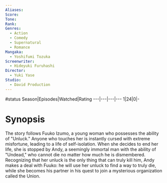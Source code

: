 ```yaml
---
Aliases:
Score:
Tone: 
Rank:
Genres:
  - Action
  - Comedy
  - Supernatural
  - Romance
Mangaka:
  - Yoshifumi Tozuka
Screenwriter:
  - Hideyuki Furuhashi
Director:
  - Yuki Yase
Studio:
  - David Production
---
```

#status
Season|Episodes|Watched|Rating
---|---|---|---
1|24|0|-

# Synopsis
The story follows Fuuko Izumo, a young woman who possesses the ability of "Unluck." Anyone who touches her is instantly cursed with extreme misfortune, leading to a life of self-isolation. When she decides to end her life, she is stopped by Andy, a seemingly immortal man with the ability of "Undead," who cannot die no matter how much he is dismembered. Recognizing that her unluck is the only thing that can truly kill him, Andy makes a deal with Fuuko: he will use her unluck to find a way to truly die, while she becomes his partner in his quest to join a mysterious organization called the Union.